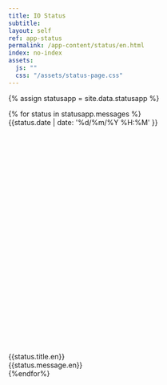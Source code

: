 ```yaml
---
title: IO Status
subtitle:
layout: self
ref: app-status
permalink: /app-content/status/en.html
index: no-index
assets:
  js: ""
  css: "/assets/status-page.css"
---
```


{% assign statusapp = site.data.statusapp %}

<div class="statuslist">
  {% for status in statusapp.messages  %}
  <div class="statuslist__item status-{{status.level}}">
    <div class="statuslist__date">{{status.date | date: '%d/%m/%Y %H:%M' }}</div>
    <div class="statuslist__titlewrap">
      <svg class="icon critical"><use xlink:href="/assets/svg/sprite.svg#it-warning-circle"></use></svg>
      <svg class="icon warning"><use xlink:href="/assets/svg/sprite.svg#it-info-circle"></use></svg>
      <svg class="icon normal"><use xlink:href="/assets/svg/sprite.svg#it-check-circle"></use></svg>
      <div class="statuslist__title">{{status.title.en}}</div>
    </div>
    <div class="statuslist__text">{{status.message.en}}</div>
  </div>
  {%endfor%}
</div>
